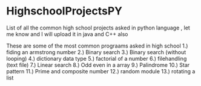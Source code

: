 # HighschoolProjectsPY
List of all the common high school projects asked in python language , let me know and I will upload it in java and C++ also

These are some of the most common prograams asked in high school
1.) fiding an armstrong number
2.) Binary search
3.) Binary search (without looping)
4.) dictionary data type
5.) factorial of a number
6.) filehandling (text file) 
7.) Linear search
8.) Odd even in a array
9.) Palindrome 
10.) Star pattern
11.) Prime and composite number
12.) random module
13.) rotating a list
